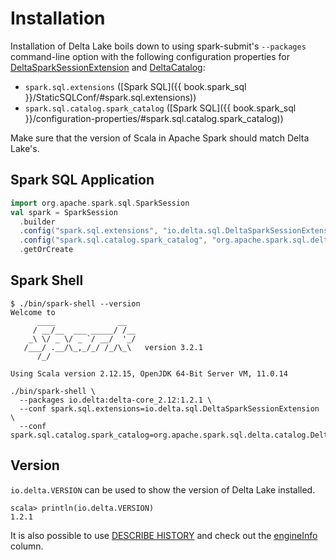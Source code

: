 # Installation

Installation of Delta Lake boils down to using spark-submit's `--packages` command-line option with the following configuration properties for [DeltaSparkSessionExtension](DeltaSparkSessionExtension.md) and [DeltaCatalog](DeltaCatalog.md):

* `spark.sql.extensions` ([Spark SQL]({{ book.spark_sql }}/StaticSQLConf/#spark.sql.extensions))
* `spark.sql.catalog.spark_catalog` ([Spark SQL]({{ book.spark_sql }}/configuration-properties/#spark.sql.catalog.spark_catalog))

Make sure that the version of Scala in Apache Spark should match Delta Lake's.

## <span id="application"> Spark SQL Application

```scala
import org.apache.spark.sql.SparkSession
val spark = SparkSession
  .builder
  .config("spark.sql.extensions", "io.delta.sql.DeltaSparkSessionExtension")
  .config("spark.sql.catalog.spark_catalog", "org.apache.spark.sql.delta.catalog.DeltaCatalog")
  .getOrCreate
```

## <span id="spark-shell"> Spark Shell

```text
$ ./bin/spark-shell --version
Welcome to
      ____              __
     / __/__  ___ _____/ /__
    _\ \/ _ \/ _ `/ __/  '_/
   /___/ .__/\_,_/_/ /_/\_\   version 3.2.1
      /_/

Using Scala version 2.12.15, OpenJDK 64-Bit Server VM, 11.0.14
```

```text
./bin/spark-shell \
  --packages io.delta:delta-core_2.12:1.2.1 \
  --conf spark.sql.extensions=io.delta.sql.DeltaSparkSessionExtension \
  --conf spark.sql.catalog.spark_catalog=org.apache.spark.sql.delta.catalog.DeltaCatalog
```

## <span id="VERSION"> Version

`io.delta.VERSION` can be used to show the version of Delta Lake installed.

```text
scala> println(io.delta.VERSION)
1.2.1
```

It is also possible to use [DESCRIBE HISTORY](sql/index.md#DESCRIBE-HISTORY) and check out the [engineInfo](CommitInfo.md#engineInfo) column.
